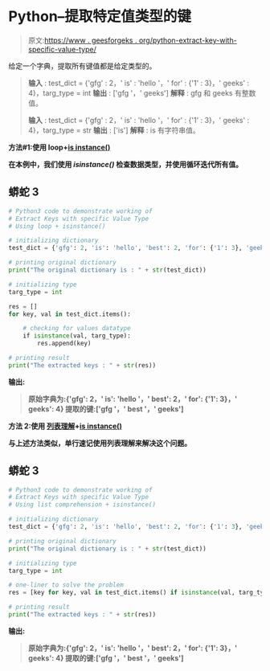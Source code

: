 # Python–提取特定值类型的键

> 原文:[https://www . geesforgeks . org/python-extract-key-with-specific-value-type/](https://www.geeksforgeeks.org/python-extract-keys-with-specific-value-type/)

给定一个字典，提取所有键值都是给定类型的。

> **输入** : test_dict = {'gfg' : 2，' is' : 'hello '，' for' : {'1' : 3}，' geeks' : 4}，targ_type = int
> **输出** : ['gfg '，' geeks']
> **解释** : gfg 和 geeks 有整数值。
> 
> **输入** : test_dict = {'gfg' : 2，' is' : 'hello '，' for' : {'1' : 3}，' geeks' : 4}，targ_type = str
> **输出** : ['is']
> **解释** : is 有字符串值。

**方法#1:使用 loop+**[**is instance()**](https://www.geeksforgeeks.org/python-isinstance-method/)

**在本例中，我们使用 *isinstance()* 检查数据类型，并使用循环迭代所有值。**

## **蟒蛇 3**

```py
# Python3 code to demonstrate working of
# Extract Keys with specific Value Type
# Using loop + isinstance()

# initializing dictionary
test_dict = {'gfg': 2, 'is': 'hello', 'best': 2, 'for': {'1': 3}, 'geeks': 4}

# printing original dictionary
print("The original dictionary is : " + str(test_dict))

# initializing type
targ_type = int

res = []
for key, val in test_dict.items():

    # checking for values datatype
    if isinstance(val, targ_type):
        res.append(key)

# printing result
print("The extracted keys : " + str(res))
```

****输出:****

> **原始字典为:{'gfg': 2，' is': 'hello '，' best': 2，' for': {'1': 3}，' geeks': 4}
> 提取的键:['gfg '，' best '，' geeks']**

****方法 2:使用** [**列表理解**](https://www.geeksforgeeks.org/python-list-comprehension-and-slicing/)**+**[**is instance()**](https://www.geeksforgeeks.org/python-isinstance-method/)**

**与上述方法类似，单行速记使用列表理解来解决这个问题。**

## **蟒蛇 3**

```py
# Python3 code to demonstrate working of
# Extract Keys with specific Value Type
# Using list comprehension + isinstance()

# initializing dictionary
test_dict = {'gfg': 2, 'is': 'hello', 'best': 2, 'for': {'1': 3}, 'geeks': 4}

# printing original dictionary
print("The original dictionary is : " + str(test_dict))

# initializing type
targ_type = int

# one-liner to solve the problem
res = [key for key, val in test_dict.items() if isinstance(val, targ_type)]

# printing result
print("The extracted keys : " + str(res))
```

****输出:****

> **原始字典为:{'gfg': 2，' is': 'hello '，' best': 2，' for': {'1': 3}，' geeks': 4}
> 提取的键:['gfg '，' best '，' geeks']**